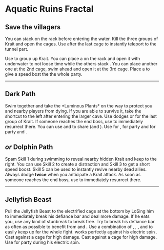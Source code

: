# Aquatic Ruins Fractal

## Save the villagers
You can stack <Boon name="might"/> on the rack before entering the water. Kill the three groups of Krait and open the cages. Use <Command name="gg"/> after the last cage to instantly teleport to the tunnel part.

<Tips>
    <Tip specialization="mesmer">Use <Skill id="10255" inline=true/> to group up Krait. You can place a <Skill id="10197" inline=true/> on the rack and open it with <Skill id="29578" inline=true/> underwater to not loose time while the others stack <Boon name="might"/>. You can place another one at the 2nd cage, swim ahead and open it at the 3rd cage. Place a <Skill id="10325" inline=true/> to give a speed bost the the whole party.</Tip>
</Tips>

---

## Dark Path
<Grid>
<Column>
Swim together and take the *Luminous Plants* on the way to protect you and nearby players from dying. If you are able to survive it, take the shortcut to the left after entering the larger cave. Use dodges or <Effect name="invulnerability"/> for the last group of Krait. If someone reaches the end boss, use <Command name="gg"/> to immediately resurrect there.
</Column>
<Column>
    <Tips>
        <Tip specialization="mesmer">You can use <Skill id="10236" inline=true/> and <Trait id="1866" inline=true/> to share <Effect name="invulnerability"/> (and <Boon name="swiftness"/>).</Tip>
        <Tip specialization="guardian">Use <Skill id="9154" inline=true/> for <Effect name="invulnerability"/>, <Skill id="9153" inline=true/> for party <Boon name="stability"/> and <Skill id="9084" inline=true/> for party <Boon name="swiftness"/> and <Boon name="aegis"/>.</Tip>
    </Tips>
</Column>
</Grid>

## *or* Dolphin Path
Spam Skill 1 during swimming to reveal nearby hidden Krait and keep to the right. You can use Skill 2 to create a distraction and Skill 3 to get a short speed boost. Skill 5 can be used to instantly revive nearby dead allies. Always dodge **twice** when you anticipate a Krait attack. As soon as someone reaches the end boss, use <Command name="gg"/> to immediately resurrect there.

---

## Jellyfish Beast
<Grid>
<Column>
Pull the Jellyfish Beast to the electrified cage at the bottom by LoSing him to immediately break his defiance bar and deal more damage. If he eats you, use any kind of stunbreak to break free. Try to break his defiance bar as often as possible to benefit from <Item id="24868" inline=true/> and <Trait id="1502" inline=true/>.
</Column>
<Column>
    <Tips>
        <Tip specialization="chronomancer">Use a combination of <Skill id="29830" inline=true/>, <Skill id="10377" inline=true/>, <Skill id="29578" inline=true/>, <Skill id="10236" inline=true/> and <Trait id="1866" inline=true/> to easily keep up <Boon name="quickness"/> for the whole fight. <Skill id="10192" inline=true/> works perfectly against his electric spin <Control name="stun"/>.</Tip>
        <Tip specialization="warrior">Cast <Skill id="14480" inline=true/> against a cage for high damage.</Tip>
        <Tip specialization="elementalist">Cast <Skill id="5607" inline=true/> against a cage for high damage.</Tip>
        <Tip specialization="guardian">Use <Skill id="9152" inline=true/> for party <Boon name="stability"/> during his electric spin.</Tip>
    </Tips>
</Column>
</Grid>